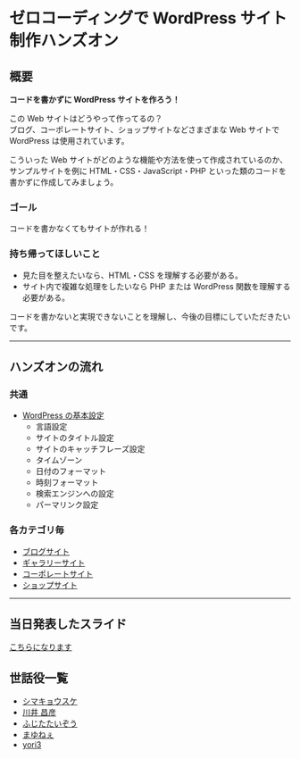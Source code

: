 # ゼロコーディングで WordPress サイト制作ハンズオン

## 概要

**コードを書かずに WordPress サイトを作ろう！**

この Web サイトはどうやって作ってるの？  
ブログ、コーポレートサイト、ショップサイトなどさまざまな Web サイトで WordPress は使用されています。

こういった Web サイトがどのような機能や方法を使って作成されているのか、  
サンプルサイトを例に HTML・CSS・JavaScript・PHP といった類のコードを書かずに作成してみましょう。

### ゴール

コードを書かなくてもサイトが作れる！

### 持ち帰ってほしいこと

- 見た目を整えたいなら、HTML・CSS を理解する必要がある。
- サイト内で複雑な処理をしたいなら PHP または WordPress 関数を理解する必要がある。

コードを書かないと実現できないことを理解し、今後の目標にしていただきたいです。

----

## ハンズオンの流れ

### 共通

- [WordPress の基本設定](https://github.com/wckansai2016/zerocoding-hands-on/blob/master/flow-all.md)
  - 言語設定
  - サイトのタイトル設定
  - サイトのキャッチフレーズ設定
  - タイムゾーン
  - 日付のフォーマット
  - 時刻フォーマット
  - 検索エンジンへの設定
  - パーマリンク設定

### 各カテゴリ毎

- [ブログサイト](https://github.com/wckansai2016/zerocoding-hands-on/blob/master/flow-blog.md)
- [ギャラリーサイト](https://github.com/wckansai2016/zerocoding-hands-on/blob/master/flow-gallery.md)
- [コーポレートサイト](https://github.com/wckansai2016/zerocoding-hands-on/blob/master/flow-corporate.md)
- [ショップサイト](https://github.com/wckansai2016/zerocoding-hands-on/blob/master/flow-shop.md)

----

## 当日発表したスライド

[こちらになります](https://github.com/wckansai2016/zerocoding-hands-on)

## 世話役一覧

- [シマキョウスケ](https://2016.kansai.wordcamp.org/speaker/shimakyohsuke/)
- [川井 昌彦](https://2016.kansai.wordcamp.org/speaker/masakawai/)
- [ふじたたいぞう](https://2016.kansai.wordcamp.org/speaker/junonet/)
- [まゆねぇ](https://2016.kansai.wordcamp.org/speaker/mayum/)
- [yori3](https://2016.kansai.wordcamp.org/speaker/yori3/)
